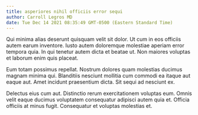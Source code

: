 ```yaml
---
title: asperiores nihil officiis error sequi
author: Carroll Legros MD
date: Tue Dec 14 2021 08:35:49 GMT-0500 (Eastern Standard Time)
---
```

Qui minima alias deserunt quisquam velit sit dolor. Ut cum in eos officiis autem earum inventore. Iusto autem doloremque molestiae aperiam error tempora quia. In qui tenetur autem dicta et beatae ut. Non maiores voluptas et laborum enim quis placeat.

 Eum totam possimus repellat. Nostrum dolores quam molestias ducimus magnam minima qui. Blanditiis nesciunt mollitia cum commodi ea itaque aut eaque aut. Amet incidunt praesentium dicta. Sit sequi ad nesciunt ex.

 Delectus eius cum aut. Distinctio rerum exercitationem voluptas eum. Omnis velit eaque ducimus voluptatem consequatur adipisci autem quia et. Officia officiis at minus fugit. Consequatur et voluptas molestias et.